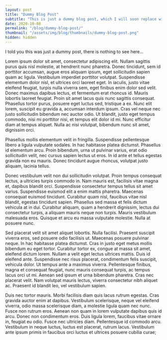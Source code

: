 ```yaml
---
layout: post
title: "Dummy Blog Post"
subtitle: "This is just a dummy blog post, which I will soon replace with my first entry here :)"
date: 2020-10-08
permalink: "/blog/dummy-blog-post/"
thumbnail: "/assets/img/blog/thumbnails/dummy-blog-post.png"
hidden: hidden
---
```


I told you this was just a dummy post, there is nothing to see here...

Lorem ipsum dolor sit amet, consectetur adipiscing elit. Nullam sagittis purus quis nisl molestie, at hendrerit nunc pharetra. Donec tincidunt, sem id porttitor accumsan, augue eros aliquam ipsum, eget sollicitudin sapien quam ac ligula. Vestibulum imperdiet porttitor volutpat. Suspendisse elementum dolor nisl, et ultrices orci laoreet eget. In iaculis, justo vitae eleifend feugiat, turpis nulla viverra sem, eget finibus enim dolor sed velit. Donec maximus dapibus lectus, et fermentum erat rhoncus id. Mauris lobortis laoreet feugiat. Proin sit amet lacus quis nunc sagittis consequat. Phasellus tortor purus, posuere eget luctus sed, tristique a ex. Nunc elit lorem, suscipit eu gravida a, accumsan interdum ipsum. Cras vel neque nec justo sollicitudin bibendum nec auctor odio. Ut blandit, justo eget tempus commodo, nisi mi porttitor nisi, et tempus elit dolor id mi. Nunc efficitur diam at tempus aliquet. Nulla ac nisi volutpat, bibendum nunc sit amet, dignissim orci.

Phasellus mollis elementum velit in fringilla. Suspendisse pellentesque libero a ligula vulputate sodales. In hac habitasse platea dictumst. Phasellus id elementum arcu. Proin bibendum, urna ut pulvinar varius, erat odio sollicitudin velit, nec cursus sapien lectus ut eros. In id ante et tellus egestas gravida non eu mauris. Donec tincidunt augue rhoncus, volutpat justo aliquam, lacinia tellus.

Donec vestibulum velit non dui sollicitudin volutpat. Proin tempus consequat lectus, a ultricies turpis commodo in. Nam mauris est, facilisis vitae magna et, dapibus blandit orci. Suspendisse consectetur tempus tellus sit amet varius. Suspendisse euismod elit a enim mattis pharetra. Maecenas consequat euismod tincidunt. Curabitur quam nisl, faucibus vitae nisl blandit, egestas tincidunt sapien. Phasellus sed massa et felis dictum vehicula at in dui. Curabitur aliquam, quam a hendrerit dignissim, lectus dui consectetur turpis, a aliquam mauris neque non turpis. Mauris vestibulum malesuada eros. Quisque et arcu eu massa vulputate molestie. Nulla at posuere nunc.

Sed placerat velit sit amet aliquet lobortis. Nulla facilisi. Praesent suscipit viverra eros, sed posuere odio facilisis ut. Maecenas posuere pulvinar neque. In hac habitasse platea dictumst. Cras in justo eget metus mollis bibendum eu eget tortor. Curabitur tortor ex, congue at massa sit amet, eleifend dictum lorem. Nullam a velit eget lectus ultrices mattis. Duis id eleifend ante. Suspendisse nec risus placerat, condimentum felis suscipit, vehicula dolor. Ut tempus ante a maximus viverra. Pellentesque finibus, magna et consequat feugiat, nunc mauris consequat turpis, ac tempus lacus orci ut mi. Aenean sed ipsum et urna bibendum pharetra. Cras nec placerat velit. Nam volutpat mauris lectus, viverra consectetur nibh aliquet ac. Praesent id blandit leo, vel vestibulum sapien.

Duis nec tortor mauris. Morbi facilisis diam quis lacus rutrum egestas. Cras gravida auctor enim at dapibus. Vestibulum scelerisque, neque vel eleifend viverra, odio massa scelerisque diam, a molestie ligula quam nec nunc. Fusce non rutrum eros. Aenean non quam in lorem vulputate dapibus quis id arcu. Donec non condimentum eros. Duis ligula lorem, faucibus vitae ornare in, feugiat eu odio. Fusce nec ultricies diam. Pellentesque id commodo arcu. Vestibulum in neque luctus, luctus est placerat, rutrum lacus. Vestibulum ante ipsum primis in faucibus orci luctus et ultrices posuere cubilia curae;